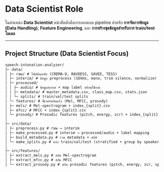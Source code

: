 # Data Scientist Role

ในตำแหน่ง **Data Scientist** หน้าที่หลักคือการออกแบบ pipeline สำหรับ **การจัดการข้อมูล (Data Handling)**, **Feature Engineering**, และ **การสร้างชุดข้อมูลสำหรับการ train/test โมเดล**  

--- 
## Project Structure (Data Scientist Focus)
```markdown
speech-intonation-analyzer/
├─ data/
│ ├─ raw/ # ไฟล์ต้นฉบับ (CREMA-D, RAVDESS, SAVEE, TESS)
│ ├─ interim/ # ข้อมูล preprocess (16kHz, mono, trim silence, normalize)
│ ├─ processed/
│ │ ├─ audio/ # ข้อมูลสะอาด + map label พร้อมใช้งาน
│ │ ├─ metadata/ # master_metadata.csv, class_map.csv, stats.json
│ │ └─ splits/ # train/val/test splits
│ └─ features/ # ฟีเจอร์สกัดแล้ว (Mel, MFCC, prosody)
│ ├─ mels/ # Mel-spectrogram + index_{split}.csv
│ ├─ mfcc/ # MFCC + index_{split}.csv
│ └─ prosody/ # Prosodic features (pitch, energy, zcr) + index_{split}.csv
│
├─ src/data/
│ ├─ preprocess.py # raw → interim
│ ├─ make_processed.py # interim → processed/audio + label mapping
│ ├─ build_metadata.py # รวม metadata + สถิติ
│ └─ make_splits.py # แบ่ง train/val/test (stratified + group by speaker)
│
├─ src/features/
│ ├─ extract_mels.py # สกัด Mel-spectrogram
│ ├─ extract_mfcc.py # สกัด MFCC 
│ └─ extract_prosody.py # สกัด prosodic features (pitch, energy, zcr, spectral centroid)
